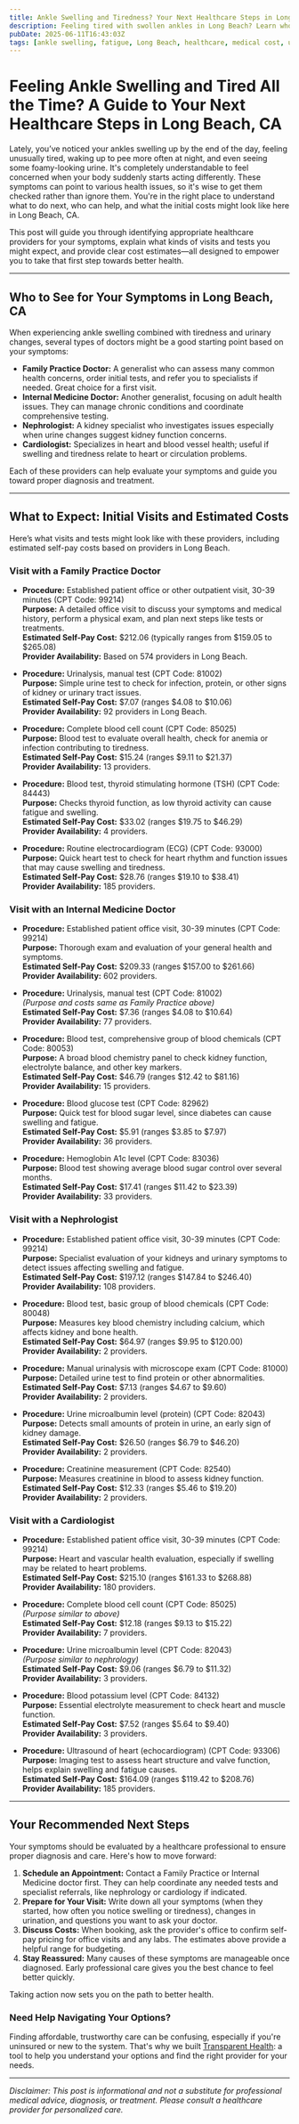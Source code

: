 ```yaml
---
title: Ankle Swelling and Tiredness? Your Next Healthcare Steps in Long Beach, CA  
description: Feeling tired with swollen ankles in Long Beach? Learn who to see, expected tests, and costs to get you started on care today.  
pubDate: 2025-06-11T16:43:03Z
tags: [ankle swelling, fatigue, Long Beach, healthcare, medical cost, urinalysis, family practice, nephrology]  
---
```


# Feeling Ankle Swelling and Tired All the Time? A Guide to Your Next Healthcare Steps in Long Beach, CA

Lately, you’ve noticed your ankles swelling up by the end of the day, feeling unusually tired, waking up to pee more often at night, and even seeing some foamy-looking urine. It's completely understandable to feel concerned when your body suddenly starts acting differently. These symptoms can point to various health issues, so it's wise to get them checked rather than ignore them. You're in the right place to understand what to do next, who can help, and what the initial costs might look like here in Long Beach, CA.

This post will guide you through identifying appropriate healthcare providers for your symptoms, explain what kinds of visits and tests you might expect, and provide clear cost estimates—all designed to empower you to take that first step towards better health.

---

## Who to See for Your Symptoms in Long Beach, CA

When experiencing ankle swelling combined with tiredness and urinary changes, several types of doctors might be a good starting point based on your symptoms:

- **Family Practice Doctor:** A generalist who can assess many common health concerns, order initial tests, and refer you to specialists if needed. Great choice for a first visit.
- **Internal Medicine Doctor:** Another generalist, focusing on adult health issues. They can manage chronic conditions and coordinate comprehensive testing.
- **Nephrologist:** A kidney specialist who investigates issues especially when urine changes suggest kidney function concerns.
- **Cardiologist:** Specializes in heart and blood vessel health; useful if swelling and tiredness relate to heart or circulation problems.

Each of these providers can help evaluate your symptoms and guide you toward proper diagnosis and treatment.

---

## What to Expect: Initial Visits and Estimated Costs

Here’s what visits and tests might look like with these providers, including estimated self-pay costs based on providers in Long Beach.

### Visit with a Family Practice Doctor

- **Procedure:** Established patient office or other outpatient visit, 30-39 minutes (CPT Code: 99214)  
  **Purpose:** A detailed office visit to discuss your symptoms and medical history, perform a physical exam, and plan next steps like tests or treatments.  
  **Estimated Self-Pay Cost:** $212.06 (typically ranges from $159.05 to $265.08)  
  **Provider Availability:** Based on 574 providers in Long Beach.  

- **Procedure:** Urinalysis, manual test (CPT Code: 81002)  
  **Purpose:** Simple urine test to check for infection, protein, or other signs of kidney or urinary tract issues.  
  **Estimated Self-Pay Cost:** $7.07 (ranges $4.08 to $10.06)  
  **Provider Availability:** 92 providers in Long Beach.  

- **Procedure:** Complete blood cell count (CPT Code: 85025)  
  **Purpose:** Blood test to evaluate overall health, check for anemia or infection contributing to tiredness.  
  **Estimated Self-Pay Cost:** $15.24 (ranges $9.11 to $21.37)  
  **Provider Availability:** 13 providers.

- **Procedure:** Blood test, thyroid stimulating hormone (TSH) (CPT Code: 84443)  
  **Purpose:** Checks thyroid function, as low thyroid activity can cause fatigue and swelling.  
  **Estimated Self-Pay Cost:** $33.02 (ranges $19.75 to $46.29)  
  **Provider Availability:** 4 providers.

- **Procedure:** Routine electrocardiogram (ECG) (CPT Code: 93000)  
  **Purpose:** Quick heart test to check for heart rhythm and function issues that may cause swelling and tiredness.  
  **Estimated Self-Pay Cost:** $28.76 (ranges $19.10 to $38.41)  
  **Provider Availability:** 185 providers.

### Visit with an Internal Medicine Doctor

- **Procedure:** Established patient office visit, 30-39 minutes (CPT Code: 99214)  
  **Purpose:** Thorough exam and evaluation of your general health and symptoms.  
  **Estimated Self-Pay Cost:** $209.33 (ranges $157.00 to $261.66)  
  **Provider Availability:** 602 providers.

- **Procedure:** Urinalysis, manual test (CPT Code: 81002)  
  *(Purpose and costs same as Family Practice above)*  
  **Estimated Self-Pay Cost:** $7.36 (ranges $4.08 to $10.64)  
  **Provider Availability:** 77 providers.

- **Procedure:** Blood test, comprehensive group of blood chemicals (CPT Code: 80053)  
  **Purpose:** A broad blood chemistry panel to check kidney function, electrolyte balance, and other key markers.  
  **Estimated Self-Pay Cost:** $46.79 (ranges $12.42 to $81.16)  
  **Provider Availability:** 15 providers.

- **Procedure:** Blood glucose test (CPT Code: 82962)  
  **Purpose:** Quick test for blood sugar level, since diabetes can cause swelling and fatigue.  
  **Estimated Self-Pay Cost:** $5.91 (ranges $3.85 to $7.97)  
  **Provider Availability:** 36 providers.

- **Procedure:** Hemoglobin A1c level (CPT Code: 83036)  
  **Purpose:** Blood test showing average blood sugar control over several months.  
  **Estimated Self-Pay Cost:** $17.41 (ranges $11.42 to $23.39)  
  **Provider Availability:** 33 providers.

### Visit with a Nephrologist

- **Procedure:** Established patient office visit, 30-39 minutes (CPT Code: 99214)  
  **Purpose:** Specialist evaluation of your kidneys and urinary symptoms to detect issues affecting swelling and fatigue.  
  **Estimated Self-Pay Cost:** $197.12 (ranges $147.84 to $246.40)  
  **Provider Availability:** 108 providers.

- **Procedure:** Blood test, basic group of blood chemicals (CPT Code: 80048)  
  **Purpose:** Measures key blood chemistry including calcium, which affects kidney and bone health.  
  **Estimated Self-Pay Cost:** $64.97 (ranges $9.95 to $120.00)  
  **Provider Availability:** 2 providers.

- **Procedure:** Manual urinalysis with microscope exam (CPT Code: 81000)  
  **Purpose:** Detailed urine test to find protein or other abnormalities.  
  **Estimated Self-Pay Cost:** $7.13 (ranges $4.67 to $9.60)  
  **Provider Availability:** 2 providers.

- **Procedure:** Urine microalbumin level (protein) (CPT Code: 82043)  
  **Purpose:** Detects small amounts of protein in urine, an early sign of kidney damage.  
  **Estimated Self-Pay Cost:** $26.50 (ranges $6.79 to $46.20)  
  **Provider Availability:** 2 providers.

- **Procedure:** Creatinine measurement (CPT Code: 82540)  
  **Purpose:** Measures creatinine in blood to assess kidney function.  
  **Estimated Self-Pay Cost:** $12.33 (ranges $5.46 to $19.20)  
  **Provider Availability:** 2 providers.

### Visit with a Cardiologist

- **Procedure:** Established patient office visit, 30-39 minutes (CPT Code: 99214)  
  **Purpose:** Heart and vascular health evaluation, especially if swelling may be related to heart problems.  
  **Estimated Self-Pay Cost:** $215.10 (ranges $161.33 to $268.88)  
  **Provider Availability:** 180 providers.

- **Procedure:** Complete blood cell count (CPT Code: 85025)  
  *(Purpose similar to above)*  
  **Estimated Self-Pay Cost:** $12.18 (ranges $9.13 to $15.22)  
  **Provider Availability:** 7 providers.

- **Procedure:** Urine microalbumin level (CPT Code: 82043)  
  *(Purpose similar to nephrology)*  
  **Estimated Self-Pay Cost:** $9.06 (ranges $6.79 to $11.32)  
  **Provider Availability:** 3 providers.

- **Procedure:** Blood potassium level (CPT Code: 84132)  
  **Purpose:** Essential electrolyte measurement to check heart and muscle function.  
  **Estimated Self-Pay Cost:** $7.52 (ranges $5.64 to $9.40)  
  **Provider Availability:** 3 providers.

- **Procedure:** Ultrasound of heart (echocardiogram) (CPT Code: 93306)  
  **Purpose:** Imaging test to assess heart structure and valve function, helps explain swelling and fatigue causes.  
  **Estimated Self-Pay Cost:** $164.09 (ranges $119.42 to $208.76)  
  **Provider Availability:** 185 providers.

---

## Your Recommended Next Steps

Your symptoms should be evaluated by a healthcare professional to ensure proper diagnosis and care. Here's how to move forward:

1. **Schedule an Appointment:** Contact a Family Practice or Internal Medicine doctor first. They can help coordinate any needed tests and specialist referrals, like nephrology or cardiology if indicated.
2. **Prepare for Your Visit:** Write down all your symptoms (when they started, how often you notice swelling or tiredness), changes in urination, and questions you want to ask your doctor.
3. **Discuss Costs:** When booking, ask the provider's office to confirm self-pay pricing for office visits and any labs. The estimates above provide a helpful range for budgeting.
4. **Stay Reassured:** Many causes of these symptoms are manageable once diagnosed. Early professional care gives you the best chance to feel better quickly.

Taking action now sets you on the path to better health.

### Need Help Navigating Your Options?

Finding affordable, trustworthy care can be confusing, especially if you're uninsured or new to the system. That's why we built [Transparent Health](https://transparenthealth.ai): a tool to help you understand your options and find the right provider for your needs. 

---

*Disclaimer: This post is informational and not a substitute for professional medical advice, diagnosis, or treatment. Please consult a healthcare provider for personalized care.*